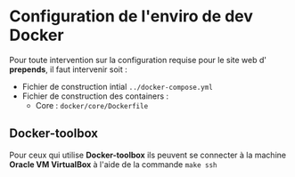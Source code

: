 # Configuration de l'enviro de dev Docker

Pour toute intervention sur la configuration requise pour le site web
d' **prepends**, il faut intervenir soit :

* Fichier de construction intial ``../docker-compose.yml``
* Fichier de construction des containers :
	* Core : ``docker/core/Dockerfile``


## Docker-toolbox

Pour ceux qui utilise **Docker-toolbox**
ils peuvent se connecter à la machine **Oracle VM VirtualBox**
à l'aide de la commande ``make ssh``

